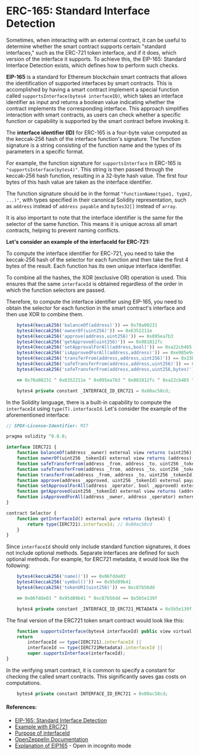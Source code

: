 # ERC-165: Standard Interface Detection

Sometimes, when interacting with an external contract, it can be useful to determine whether the smart contract supports certain "standard interfaces," such as the ERC-721 token interface, and if it does, which version of the interface it supports. To achieve this, the EIP-165: Standard Interface Detection exists, which defines how to perform such checks.

**EIP-165** is a standard for Ethereum blockchain smart contracts that allows the identification of supported interfaces by smart contracts. This is accomplished by having a smart contract implement a special function called `supportsInterface(bytes4 interfaceID)`, which takes an interface identifier as input and returns a boolean value indicating whether the contract implements the corresponding interface. This approach simplifies interaction with smart contracts, as users can check whether a specific function or capability is supported by the smart contract before invoking it.

The **interface identifier (ID)** for ERC-165 is a four-byte value computed as the keccak-256 hash of the interface function's signature. The function signature is a string consisting of the function name and the types of its parameters in a specific format.

For example, the function signature for `supportsInterface` in ERC-165 is `"supportsInterface(bytes4)"`. This string is then passed through the keccak-256 hash function, resulting in a 32-byte hash value. The first four bytes of this hash value are taken as the interface identifier.

The function signature should be in the format `"functionName(type1, type2, ...)"`, with types specified in their canonical Solidity representation, such as `address` instead of `address payable` and `bytes32[]` instead of `array`.

It is also important to note that the interface identifier is the same for the selector of the same function. This means it is unique across all smart contracts, helping to prevent naming conflicts.

**Let's consider an example of the interfaceId for ERC-721:**

To compute the interface identifier for ERC-721, you need to take the keccak-256 hash of the selector for each function and then take the first 4 bytes of the result. Each function has its own unique interface identifier.

To combine all the hashes, the XOR (exclusive OR) operation is used. This ensures that the same `interfaceId` is obtained regardless of the order in which the function selectors are passed.

Therefore, to compute the interface identifier using EIP-165, you need to obtain the selector for each function in the smart contract's interface and then use XOR to combine them.

```js
    bytes4(keccak256('balanceOf(address)')) == 0x70a08231
    bytes4(keccak256('ownerOf(uint256)')) == 0x6352211e
    bytes4(keccak256('approve(address,uint256)')) == 0x095ea7b3
    bytes4(keccak256('getApproved(uint256)')) == 0x081812fc
    bytes4(keccak256('setApprovalForAll(address,bool)')) == 0xa22cb465
    bytes4(keccak256('isApprovedForAll(address,address)')) == 0xe985e9c5
    bytes4(keccak256('transferFrom(address,address,uint256)')) == 0x23b872dd
    bytes4(keccak256('safeTransferFrom(address,address,uint256)')) == 0x42842e0e
    bytes4(keccak256('safeTransferFrom(address,address,uint256,bytes)')) == 0xb88d4fde

    => 0x70a08231 ^ 0x6352211e ^ 0x095ea7b3 ^ 0x081812fc ^ 0xa22cb465 ^ 0xe985e9c ^ 0x23b872dd ^ 0x42842e0e ^ 0xb88d4fde == 0x80ac58cd

    bytes4 private constant _INTERFACE_ID_ERC721 = 0x80ac58cd;
```
In the Solidity language, there is a built-in capability to compute the `interfaceId` using `type(T).interfaceId`. Let's consider the example of the aforementioned interface:

```js
// SPDX-License-Identifier: MIT

pragma solidity ^0.8.0;

interface IERC721 {
	function balanceOf(address _owner) external view returns (uint256);
	function ownerOf(uint256 _tokenId) external view returns (address);
	function safeTransferFrom(address _from, address _to, uint256 _tokenId, bytes memory data) external payable;
	function safeTransferFrom(address _from, address _to, uint256 _tokenId) external payable;
	function transferFrom(address _from, address _to, uint256 _tokenId) external payable;
	function approve(address _approved, uint256 _tokenId) external payable;
	function setApprovalForAll(address _operator, bool _approved) external;
	function getApproved(uint256 _tokenId) external view returns (address);
	function isApprovedForAll(address _owner, address _operator) external view returns (bool);
}

contract Selector {
	function getInterfaceId() external pure returns (bytes4) {
		return type(IERC721).interfaceId; // 0x80ac58cd
	}
}
```

Since `interfaceId` should only include standard function signatures, it does not include optional methods. Separate interfaces are defined for such optional methods. For example, for ERC721 metadata, it would look like the following:

```js
    bytes4(keccak256('name()')) == 0x06fdde03
    bytes4(keccak256('symbol()')) == 0x95d89b41
    bytes4(keccak256('tokenURI(uint256)')) == 0xc87b56dd

    => 0x06fdde03 ^ 0x95d89b41 ^ 0xc87b56dd == 0x5b5e139f

    bytes4 private constant _INTERFACE_ID_ERC721_METADATA = 0x5b5e139f;
```

The final version of the ERC721 token smart contract would look like this:

```js
	function supportsInterface(bytes4 interfaceId) public view virtual override(ERC165, IERC165) returns (bool) {
	return
		interfaceId == type(IERC721).interfaceId ||
		interfaceId == type(IERC721Metadata).interfaceId ||
		super.supportsInterface(interfaceId);
}
```

In the verifying smart contract, it is common to specify a constant for checking the called smart contracts. This significantly saves gas costs on computations.

```js
	bytes4 private constant INTERFACE_ID_ERC721 = 0x80ac58cd;
```

#### References:
- [EIP-165: Standard Interface Detection](https://eips.ethereum.org/EIPS/eip-165)
- [Example with ERC721](https://ethereum.stackexchange.com/questions/82822/obtaining-erc721-interface-ids)
- [Purpose of interfaceId](https://ethereum.stackexchange.com/questions/71560/erc721-interface-id-registration)
- [OpenZeppelin Documentation](https://docs.openzeppelin.com/contracts/4.x/api/utils#introspection)
- [Explanation of EIP165](https://medium.com/@chiqing/ethereum-standard-erc165-explained-63b54ca0d273) - Open in incognito mode
